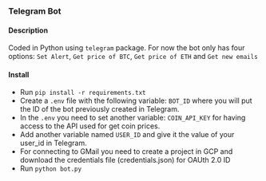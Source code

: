 ### Telegram Bot

#### Description
Coded in Python using `telegram` package. For now the bot only has four options: `Set Alert`, `Get price of BTC`, `Get price of ETH` and `Get new emails`

#### Install
- Run `pip install -r requirements.txt`
- Create a `.env` file with the following variable: `BOT_ID` where you will put the ID of the bot previously created in Telegram.
- In the `.env` you need to set another variable: `COIN_API_KEY` for having access to the API used for get coin prices.
- Add another variable named `USER_ID` and give it the value of your user_id in Telegram.
- For connecting to GMail you need to create a project in GCP and download the credentials file (credentials.json) for OAUth 2.0 ID
- Run `python bot.py`
